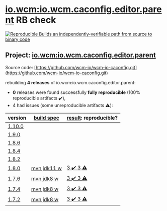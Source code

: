 [io.wcm:io.wcm.caconfig.editor.parent](https://search.maven.org/artifact/io.wcm/io.wcm.caconfig.editor.parent/) RB check
=======

[![Reproducible Builds](https://reproducible-builds.org/images/logos/rb.svg) an independently-verifiable path from source to binary code](https://reproducible-builds.org/)

## Project: [io.wcm:io.wcm.caconfig.editor.parent](https://search.maven.org/artifact/io.wcm/io.wcm.caconfig.editor.parent/)

Source code: [https://github.com/wcm-io/wcm-io-caconfig.git](https://github.com/wcm-io/wcm-io-caconfig.git)

rebuilding **4 releases** of io.wcm:io.wcm.caconfig.editor.parent:
- **0** releases were found successfully **fully reproducible** (100% reproducible artifacts :heavy_check_mark:),
- 4 had issues (some unreproducible artifacts :warning:):

| version | [build spec](BUILDSPEC.md) | [result](https://reproducible-builds.org/docs/jvm/): reproducible? |
| -- | --------- | ------ |
| [1.10.0](https://search.maven.org/artifact/io.micronaut.build/micronaut-maven-plugin/1.10.0/pom) | | |
| [1.9.0](https://search.maven.org/artifact/io.micronaut.build/micronaut-maven-plugin/1.9.0/pom) | | |
| [1.8.6](https://search.maven.org/artifact/io.micronaut.build/micronaut-maven-plugin/1.8.6/pom) | | |
| [1.8.4](https://search.maven.org/artifact/io.micronaut.build/micronaut-maven-plugin/1.8.4/pom) | | |
| [1.8.2](https://search.maven.org/artifact/io.micronaut.build/micronaut-maven-plugin/1.8.2/pom) | | |
| [1.8.0](https://search.maven.org/artifact/io.wcm/io.wcm.caconfig.editor.parent/1.8.0/pom) | [mvn jdk11 w](wcm-caconfig-editor-1.8.0.buildspec) | [3 :heavy_check_mark:  3 :warning:](io.wcm.caconfig.editor.parent-1.8.0.buildcompare) |
| [1.7.6](https://search.maven.org/artifact/io.wcm/io.wcm.caconfig.editor.parent/1.7.6/pom) | [mvn jdk8 w](wcm-caconfig-editor-1.7.6.buildspec) | [3 :heavy_check_mark:  3 :warning:](io.wcm.caconfig.editor.parent-1.7.6.buildcompare) |
| [1.7.4](https://search.maven.org/artifact/io.wcm/io.wcm.caconfig.editor.parent/1.7.4/pom) | [mvn jdk8 w](wcm-caconfig-editor-1.7.4.buildspec) | [3 :heavy_check_mark:  3 :warning:](io.wcm.caconfig.editor.parent-1.7.4.buildcompare) |
| [1.7.2](https://search.maven.org/artifact/io.wcm/io.wcm.caconfig.editor.parent/1.7.2/pom) | [mvn jdk8 w](wcm-caconfig-editor-1.7.2.buildspec) | [3 :heavy_check_mark:  3 :warning:](io.wcm.caconfig.editor.parent-1.7.2.buildcompare) |
